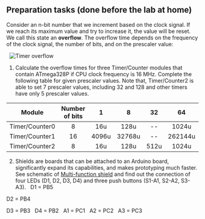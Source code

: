 <a name="preparation"></a>
## Preparation tasks (done before the lab at home)

Consider an n-bit number that we increment based on the clock signal. If we reach its maximum value and try to increase it, the value will be reset. We call this state an **overflow**. The overflow time depends on the frequency of the clock signal, the number of bits, and on the prescaler value:

&nbsp;
![Timer overflow](Images/timer_overflow.png)
&nbsp;

1. Calculate the overflow times for three Timer/Counter modules that contain ATmega328P if CPU clock frequency is 16&nbsp;MHz. Complete the following table for given prescaler values. Note that, Timer/Counter2 is able to set 7 prescaler values, including 32 and 128 and other timers have only 5 prescaler values.

| **Module** | **Number of bits** | **1** | **8** | **32** | **64** | **128** | **256** | **1024** |
| :-: | :-: | :-: | :-: | :-: | :-: | :-: | :-: | :-: |
| Timer/Counter0 | 8  | 16u | 128u | -- | 1024u| -- |4096u |16384u |
| Timer/Counter1 | 16 | 4096u    | 32768u     | -- | 262144u| -- | 1048776u|4194304u |
| Timer/Counter2 | 8  |16u |128u    | 512u     |1024u    |2048u | 4096u   | 16384u| 

2. Shields are boards that can be attached to an Arduino board, significantly expand its capabilities, and makes prototyping much faster. See schematic of [Multi-function shield](../../Docs/arduino_shield.pdf) and find out the connection of four LEDs (D1, D2, D3, D4) and three push buttons (S1-A1, S2-A2, S3-A3).
&nbsp;
D1 = PB5
&nbsp;

D2 = PB4
&nbsp;

D3 = PB3
&nbsp;
D4 = PB2
&nbsp;
A1 = PC1
&nbsp;
A2 = PC2
&nbsp;
A3 = PC3

